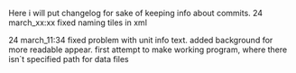 Here i will put changelog for sake of keeping info about commits.
24 march_xx:xx
fixed naming tiles in xml

24 march_11:34
fixed problem with unit info text. added background for more readable appear.
first attempt to make working program, where there isn`t specified path for data files